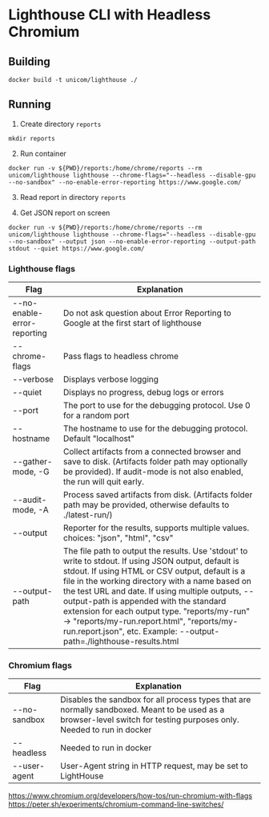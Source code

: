 # Lighthouse CLI with Headless Chromium

## Building
```
docker build -t unicom/lighthouse ./
```

## Running

1. Create directory `reports`
```
mkdir reports
```

2. Run container
```
docker run -v ${PWD}/reports:/home/chrome/reports --rm unicom/lighthouse lighthouse --chrome-flags="--headless --disable-gpu --no-sandbox" --no-enable-error-reporting https://www.google.com/
```

3. Read report in directory `reports`

4. Get JSON report on screen
```
docker run -v ${PWD}/reports:/home/chrome/reports --rm unicom/lighthouse lighthouse --chrome-flags="--headless --disable-gpu --no-sandbox" --output json --no-enable-error-reporting --output-path stdout --quiet https://www.google.com/
```

### Lighthouse flags

| Flag | Explanation | 
|---|---|
| --no-enable-error-reporting | Do not ask question about Error Reporting to Google at the first start of lighthouse |
| --chrome-flags | Pass flags to headless chrome |
| --verbose | Displays verbose logging |
| --quiet | Displays no progress, debug logs or errors |
| --port                         | The port to use for the debugging protocol. Use 0 for a random port|
| --hostname                     | The hostname to use for the debugging protocol. Default "localhost"|
| --gather-mode, -G              | Collect artifacts from a connected browser and save to disk. (Artifacts folder path may optionally be provided). If audit-mode is not also enabled, the run will quit early.|
| --audit-mode, -A               | Process saved artifacts from disk. (Artifacts folder path may be provided, otherwise defaults to ./latest-run/)|
|--output      | Reporter for the results, supports multiple values. choices: "json", "html", "csv"|
|--output-path | The file path to output the results. Use 'stdout' to write to stdout. If using JSON output, default is stdout. If using HTML or CSV output, default is a file in the working directory with a name based on the test URL and date. If using multiple outputs, --output-path is appended with the standard extension for each output type. "reports/my-run" -> "reports/my-run.report.html", "reports/my-run.report.json", etc. Example: --output-path=./lighthouse-results.html|


### Chromium flags

| Flag | Explanation | 
|---|---|
| --no-sandbox | Disables the sandbox for all process types that are normally sandboxed. Meant to be used as a browser-level switch for testing purposes only. Needed to run in docker |
| --headless | Needed to run in docker |
| --user-agent | User-Agent string in HTTP request, may be set to LightHouse |

https://www.chromium.org/developers/how-tos/run-chromium-with-flags
https://peter.sh/experiments/chromium-command-line-switches/
